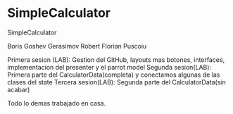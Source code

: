 # SimpleCalculator
SimpleCalculator

Boris Goshev Gerasimov
Robert Florian Puscoiu

Primera sesion (LAB): Gestion del GitHub, layouts mas botones, interfaces, implementacion del presenter y el parrot model
Segunda sesion(LAB): Primera parte del CalculatorData(completa) y conectamos algunas de las clases del state
Tercera sesion(LAB): Segunda parte del CalculatorData(sin acabar)

Todo lo demas trabajado en casa.
